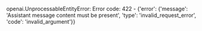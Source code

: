 openai.UnprocessableEntityError: Error code: 422 - {'error': {'message': 'Assistant message content must be present', 'type': 'invalid_request_error', 'code': 'invalid_argument'}}
